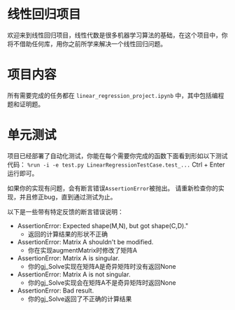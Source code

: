 # 线性回归项目

欢迎来到线性回归项目，线性代数是很多机器学习算法的基础，在这个项目中，你将不借助任何库，用你之前所学来解决一个线性回归问题。

# 项目内容
所有需要完成的任务都在 `linear_regression_project.ipynb` 中，其中包括编程题和证明题。


# 单元测试
项目已经部署了自动化测试，你能在每个需要你完成的函数下面看到形如以下测试代码：
`%run -i -e test.py LinearRegressionTestCase.test_...`
Ctrl + Enter 运行即可。

如果你的实现有问题，会有断言错误`AssertionError`被抛出。
请重新检查你的实现，并且修正bug，直到通过测试为止。

以下是一些带有特定反馈的断言错误说明：

- AssertionError: Expected shape(M,N), but got shape(C,D)."
  + 返回的计算结果的形状不正确
- AssertionError: Matrix A shouldn't be modified.
  + 你在实现augmentMatrix时修改了矩阵A
- AssertionError: Matrix A is singular.
  + 你的gj_Solve实现在矩阵A是奇异矩阵时没有返回None
- AssertionError: Matrix A is not singular.
  + 你的gj_Solve实现会在矩阵A不是奇异矩阵时返回None
- AssertionError: Bad result.
  + 你的gj_Solve返回了不正确的计算结果

